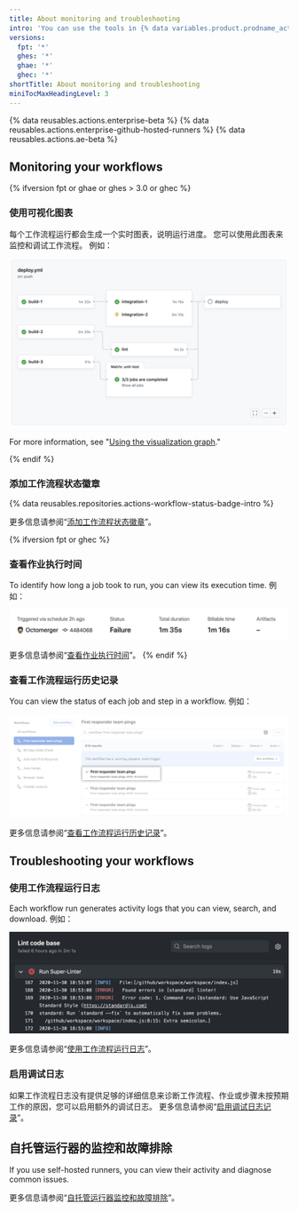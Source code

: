 ```yaml
---
title: About monitoring and troubleshooting
intro: 'You can use the tools in {% data variables.product.prodname_actions %} to monitor and debug your workflows.'
versions:
  fpt: '*'
  ghes: '*'
  ghae: '*'
  ghec: '*'
shortTitle: About monitoring and troubleshooting
miniTocMaxHeadingLevel: 3
---
```


{% data reusables.actions.enterprise-beta %}
{% data reusables.actions.enterprise-github-hosted-runners %}
{% data reusables.actions.ae-beta %}

## Monitoring your workflows

{% ifversion fpt or ghae or ghes > 3.0 or ghec %}

### 使用可视化图表

每个工作流程运行都会生成一个实时图表，说明运行进度。 您可以使用此图表来监控和调试工作流程。 例如：

   ![工作流程图表](/assets/images/help/images/workflow-graph.png)

For more information, see "[Using the visualization graph](/actions/monitoring-and-troubleshooting-workflows/using-the-visualization-graph)."

{% endif %}

### 添加工作流程状态徽章

{% data reusables.repositories.actions-workflow-status-badge-intro %}

更多信息请参阅“[添加工作流程状态徽章](/actions/monitoring-and-troubleshooting-workflows/adding-a-workflow-status-badge)”。

{% ifversion fpt or ghec %}
### 查看作业执行时间

To identify how long a job took to run, you can view its execution time. 例如：

   ![运行和可计费时间详细信息链接](/assets/images/help/repository/view-run-billable-time.png)

更多信息请参阅“[查看作业执行时间](/actions/monitoring-and-troubleshooting-workflows/viewing-job-execution-time)”。
{% endif %}

### 查看工作流程运行历史记录

You can view the status of each job and step in a workflow. 例如：

   ![工作流程运行的名称](/assets/images/help/repository/run-name.png)

更多信息请参阅“[查看工作流程运行历史记录](/actions/monitoring-and-troubleshooting-workflows/viewing-workflow-run-history)”。

## Troubleshooting your workflows

### 使用工作流程运行日志

Each workflow run generates activity logs that you can view, search, and download. 例如：

   ![Super linter 工作流程结果](/assets/images/help/repository/super-linter-workflow-results-updated-2.png)

更多信息请参阅“[使用工作流程运行日志](/actions/monitoring-and-troubleshooting-workflows/using-workflow-run-logs)”。

### 启用调试日志

如果工作流程日志没有提供足够的详细信息来诊断工作流程、作业或步骤未按预期工作的原因，您可以启用额外的调试日志。 更多信息请参阅“[启用调试日志记录](/actions/monitoring-and-troubleshooting-workflows/enabling-debug-logging)”。

## 自托管运行器的监控和故障排除

If you use self-hosted runners, you can view their activity and diagnose common issues.

更多信息请参阅“[自托管运行器监控和故障排除](/actions/hosting-your-own-runners/monitoring-and-troubleshooting-self-hosted-runners)”。
